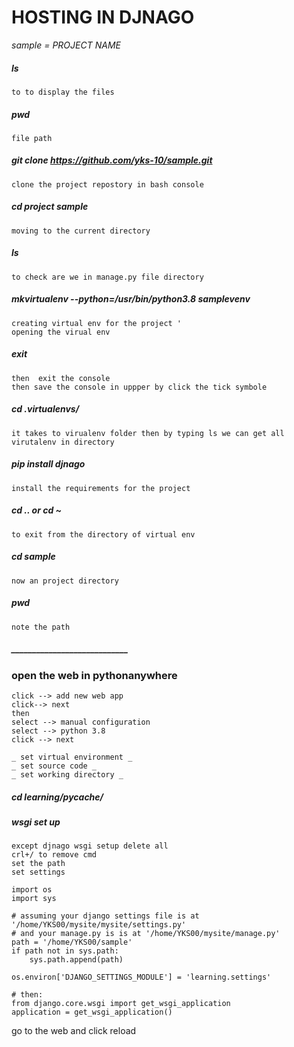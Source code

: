 # HOSTING IN DJNAGO 

_sample = PROJECT NAME_ 

##### ls
    to to display the files 

##### pwd 
    file path

##### git clone https://github.com/yks-10/sample.git
    clone the project repostory in bash console 

##### cd project sample  
    moving to the current directory 

##### ls 
    to check are we in manage.py file directory 

##### mkvirtualenv --python=/usr/bin/python3.8 samplevenv  
    creating virtual env for the project ' 
    opening the virual env  

##### exit 
    then  exit the console 
    then save the console in uppper by click the tick symbole 
 
##### cd .virtualenvs/ 
    it takes to virualenv folder then by typing ls we can get all virutalenv in directory 

##### pip install djnago 
    install the requirements for the project

##### cd .. or cd ~ 
    to exit from the directory of virtual env 

##### cd sample 
    now an project directory 

##### pwd 
    note the path
##### ____________________________ #
### open the web in pythonanywhere 
    click --> add new web app 
    click--> next 
    then
    select --> manual configuration 
    select --> python 3.8 
    click --> next 
    
    _ set virtual environment _ 
    _ set source code _ 
    _ set working directory _


##### cd learning/_pycache_/ 

##### wsgi set up 
    except djnago wsgi setup delete all 
    crl+/ to remove cmd  
    set the path 
    set settings 
    
    import os
    import sys
    
    # assuming your django settings file is at '/home/YKS00/mysite/mysite/settings.py'
    # and your manage.py is is at '/home/YKS00/mysite/manage.py'
    path = '/home/YKS00/sample'
    if path not in sys.path:
        sys.path.append(path)
    
    os.environ['DJANGO_SETTINGS_MODULE'] = 'learning.settings'
    
    # then:
    from django.core.wsgi import get_wsgi_application
    application = get_wsgi_application()
    
go to the web and click reload 





    

